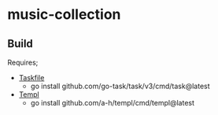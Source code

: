 # music-collection

## Build

Requires;

- [Taskfile](https://taskfile.dev)
  - go install github.com/go-task/task/v3/cmd/task@latest
- [Templ](https://templ.guide)
  - go install github.com/a-h/templ/cmd/templ@latest